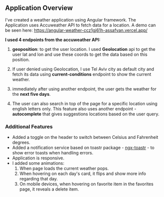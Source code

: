 ## Application Overview

I've created a weather application using Angular framework.
The Application uses Accuweather API to fetch data for a location.
A demo can be seen here: https://angular-weather-ccz1gj61h-assafvan.vercel.app/

**I used 4 endpoints from the accuweather API:**

1. **geoposition**: to get the user location. I used **Geolocation** api to get the user lat and lon and use these coords to get the data based on this position.

2. If user denied using Geolocation, I use Tel Aviv city as default city and fetch its data using
   **current-conditions** endpoint to show the current weather.

3. immediately after using another endpoint, the user gets the weather for the **next five days**.

4. The user can also search in top of the page for a specific location using english letters only. This feature also uses another endpoint - **autocomplete** that gives suggestions locations based on the user query.

### Additional Features

- Added a toggle on the header to switch between Celsius and Fahrenheit degrees.
- Added a notification service based on toastr package - [ngx-toastr](https://www.npmjs.com/package/ngx-toastr) - to show error toasts when handling errors.
- Application is responsive.
- I added some animations:
  1. When page loads the current weather pops.
  2. When hovering on each day's card, it flips and show more info regarding that day.
  3. On mobile devices, when hovering on favorite item in the favorites page, it reveals a delete item.
